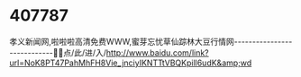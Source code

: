 # 407787
孝义新闻网,啦啦啦高清免费WWW,蜜芽忘忧草仙踪林大豆行情网----------------------------🔎🔎点/此/进/入/http://www.baidu.com/link?url=NoK8PT47PahMhFH8Vie_jnciyIKNTTtVBQKpill6udK&amp;wd
